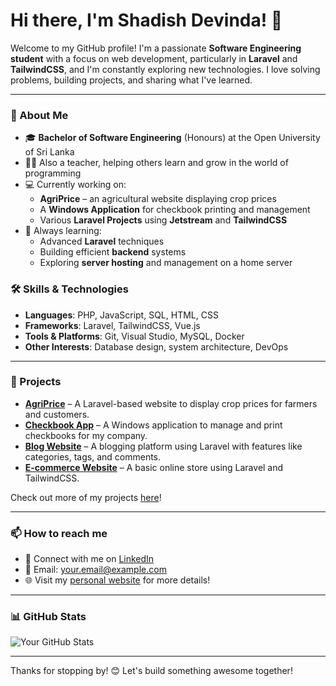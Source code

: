 # Hi there, I'm Shadish Devinda! 👋

Welcome to my GitHub profile! I'm a passionate **Software Engineering student** with a focus on web development, particularly in **Laravel** and **TailwindCSS**, and I'm constantly exploring new technologies. I love solving problems, building projects, and sharing what I've learned.

---

### 🌟 About Me

- 🎓 **Bachelor of Software Engineering** (Honours) at the Open University of Sri Lanka
- 👨‍🏫 Also a teacher, helping others learn and grow in the world of programming
- 💻 Currently working on:
  - **AgriPrice** – an agricultural website displaying crop prices
  - A **Windows Application** for checkbook printing and management
  - Various **Laravel Projects** using **Jetstream** and **TailwindCSS**
- 🌱 Always learning: 
  - Advanced **Laravel** techniques
  - Building efficient **backend** systems
  - Exploring **server hosting** and management on a home server

### 🛠️ Skills & Technologies

- **Languages**: PHP, JavaScript, SQL, HTML, CSS
- **Frameworks**: Laravel, TailwindCSS, Vue.js
- **Tools & Platforms**: Git, Visual Studio, MySQL, Docker
- **Other Interests**: Database design, system architecture, DevOps

---

### 🔧 Projects

- **[AgriPrice](link_to_project)** – A Laravel-based website to display crop prices for farmers and customers.
- **[Checkbook App](link_to_project)** – A Windows application to manage and print checkbooks for my company.
- **[Blog Website](link_to_project)** – A blogging platform using Laravel with features like categories, tags, and comments.
- **[E-commerce Website](link_to_project)** – A basic online store using Laravel and TailwindCSS.

Check out more of my projects [here](https://github.com/yourusername?tab=repositories)!

---

### 📫 How to reach me

- 💬 Connect with me on [LinkedIn](your_linkedin_profile)
- 📧 Email: your.email@example.com
- 🌐 Visit my [personal website](link_to_website) for more details!

---

### 📊 GitHub Stats

![Your GitHub Stats](https://github-readme-stats.vercel.app/api?username=yourusername&show_icons=true&theme=radical)

---

Thanks for stopping by! 😊 Let's build something awesome together!
